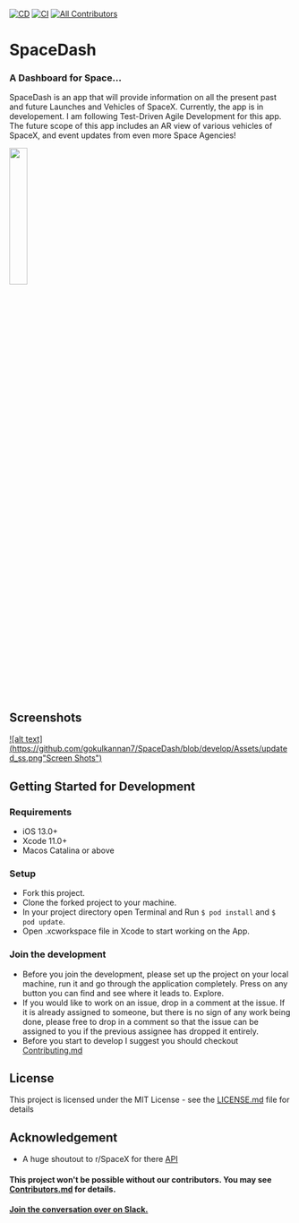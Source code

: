 

[![CD](https://github.com/pushpinderpalsingh/SpaceDash/workflows/CD/badge.svg?branch=master)](https://github.com/pushpinderpalsingh/SpaceDash/workflows/CD/badge.svg?branch=master)  [![CI](https://github.com/pushpinderpalsingh/SpaceDash/workflows/CI/badge.svg)](https://github.com/pushpinderpalsingh/SpaceDash/workflows/CI/badge.svg) <!-- ALL-CONTRIBUTORS-BADGE:START - Do not remove or modify this section -->
[![All Contributors](https://img.shields.io/badge/all_contributors-2-orange.svg?style=flat-square)](#contributors-)
<!-- ALL-CONTRIBUTORS-BADGE:END -->

# [](https://github.com/pushpinderpalsingh/SpaceDash#spacedash)SpaceDash

### [](https://github.com/pushpinderpalsingh/SpaceDash#a-dashboard-for-space)A Dashboard for Space...

SpaceDash is an app that will provide information on all the present past and future Launches and Vehicles of SpaceX. Currently, the app is in developement. I am following Test-Driven Agile Development for this app. The future scope of this app includes an AR view of various vehicles of SpaceX, and event updates from even more Space Agencies!

[<img src="https://github.com/pushpinderpalsingh/SpaceDash/blob/develop/Screenshots/Download_on_the_App_.png"  width=25%>](https://apps.apple.com/in/app/space-dash/id1527766640)

## [](https://github.com/pushpinderpalsingh/SpaceDash#screenshots)Screenshots

[![alt text](https://github.com/gokulkannan7/SpaceDash/blob/develop/Assets/updated_ss.png"Screen Shots")](https://github.com/gokulkannan7/SpaceDash/blob/develop/Assets/updated_ss.png)

## [](https://github.com/pushpinderpalsingh/SpaceDash#getting-started-for-development)Getting Started for Development

### [](https://github.com/pushpinderpalsingh/SpaceDash#requirements)Requirements

-   iOS 13.0+
-   Xcode 11.0+
-   Macos Catalina or above

### [](https://github.com/pushpinderpalsingh/SpaceDash#setup)Setup

-   Fork this project.
-   Clone the forked project to your machine.
-   In your project directory open Terminal and Run  `$ pod install`  and  `$ pod update`.
-   Open .xcworkspace file in Xcode to start working on the App.


### [](https://github.com/pushpinderpalsingh/SpaceDash#join-the-development)Join the development

-   Before you join the development, please set up the project on your local machine, run it and go through the application completely. Press on any button you can find and see where it leads to. Explore. 
-   If you would like to work on an issue, drop in a comment at the issue. If it is already assigned to someone, but there is no sign of any work being done, please free to drop in a comment so that the issue can be assigned to you if the previous assignee has dropped it entirely.
- Before you start to develop I suggest you should checkout [Contributing.md](https://github.com/pushpinderpalsingh/SpaceDash/blob/develop/Contributing.md) 


## [](https://github.com/pushpinderpalsingh/SpaceDash#license)License

This project is licensed under the MIT License - see the  [LICENSE.md](https://github.com/pushpinderpalsingh/SpaceDash/blob/develop/LICENSE.md)  file for details

## Acknowledgement
-  A huge shoutout to r/SpaceX  for there [API](https://github.com/r-spacex/SpaceX-API)

#### This project won't be possible without our contributors. You may see [Contributors.md](https://github.com/pushpinderpalsingh/SpaceDash/blob/develop/Contributors.md) for details.

#### [Join the conversation over on Slack.](https://join.slack.com/t/spacedashworkspace/shared_invite/zt-hhdotx13-5Hicy3hIrx7Rq5Bow72tfQ)
